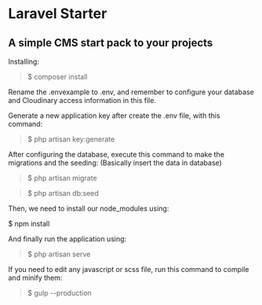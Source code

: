 # Laravel Starter
## A simple CMS start pack to your projects

Installing:

> $ composer install


Rename the .envexample to .env, and remember to configure your database and Cloudinary access information in this file.

Generate a new application key after create the .env file, with this command:

> $ php artisan key:generate

After configuring the database, execute this command to make the migrations and the seeding:
(Basically insert the data in database)

> $ php artisan migrate

> $ php artisan db:seed

Then, we need to install our node_modules using:

$ npm install

And finally run the application using:

> $ php artisan serve




If you need to edit any javascript or scss file, run this command to compile and minify them:

> $ gulp --production
